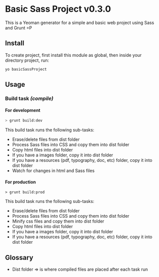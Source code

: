 # Basic Sass Project v0.3.0
This is a Yeoman generator for a simple and basic web project using Sass and Grunt =P

## Install 
To create project, first install this module as global, then inside your directory project, run:
```sh
yo basicSassProject
```

## Usage
### Build task _(compile)_
#### For development 
```sh
> grunt build:dev
```

This build task runs the following sub-tasks:
 - Erase/delete files from dist folder
 - Process Sass files into CSS and copy them into dist folder
 - Copy html files into dist folder
 - If you have a images folder, copy it into dist folder
 - If you have a resources (pdf, typography, doc, etc) folder, copy it into dist folder
 - Watch for changes in html and Sass files

#### For production
```console
> grunt build:prod
```

This build task runs the following sub-tasks:
 - Erase/delete files from dist folder
 - Process Sass files into CSS and copy them into dist folder
 - Minify css files and copy them into dist folder
 - Copy html files into dist folder
 - If you have a images folder, copy it into dist folder
 - If you have a resources (pdf, typography, doc, etc) folder, copy it into dist folder

## Glossary 
 - Dist folder => is where compiled files are placed after each task run
